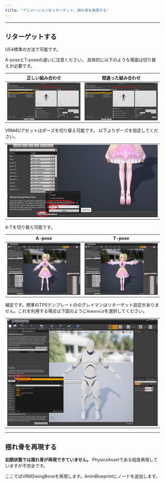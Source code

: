 ```yaml
---
title: "アニメーションをリターゲット、揺れ骨を再現する"
---
```



----
## リターゲットする
UE4標準の方法で可能です。

A-poseとT-poseの違いに注意ください。
具体的に以下のような場面は切り替えが必要です。

|正しい組み合わせ|間違った組み合わせ|
|-|-|
|[![](./assets/images/01c_reta.png)](../assets/images/01c_reta.png)|[![](./assets/images/01c_rett.png)](../assets/images/01c_rett.png)|




VRM4Uアセットはポーズを切り替え可能です。
以下よりポーズを指定してください。

||
|-|
|[![](./assets/images/01c_ta.png)](../assets/images/01c_ta.png)|

A-Tを切り替え可能です。

|A-pose|T-pose|
|-|-|
|[![](./assets/images/01c_a.png)](../assets/images/01c_a.png)|[![](./assets/images/01c_t.png)](../assets/images/01c_t.png)|


補足です。標準のTPSテンプレートののグレイマンはリターゲット設定がありません。これを利用する場合は下図のように`Humanoid`を選択してください。

||
|-|
|[![](./assets/images/01c_gray1.png)](../assets/images/01c_gray1.png)|

----

## 揺れ骨を再現する

**初期状態では揺れ骨が再現できていません。**
PhysicsAssetである程度再現していますが不完全です。

ここではVRMSwingBoneを再現します。AnimBlueprintにノードを追加します。




